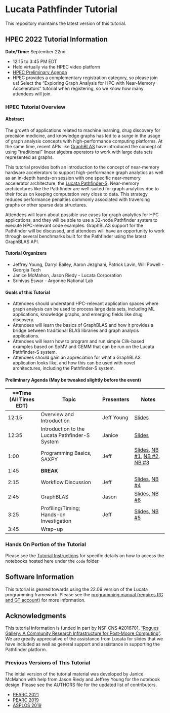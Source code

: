 # Lucata Pathfinder Tutorial

This repository maintains the latest version of this tutorial. 


## HPEC 2022 Tutorial Information

**Date/Time:** September 22nd
* 12:15 to 3:45 PM EDT
* Held virtually via the HPEC video platform
* [HPEC Preliminary Agenda](https://ieee-hpec.org/index.php/ieee-hpec-2022-prelim-agenda/)
* HPEC provides a complementary registration category, so please join us! Select the “Exploring Graph Analysis for HPC with Near-Memory Accelerators” tutorial when registering, so we know how many attendees will join. 

### HPEC Tutorial Overview

#### Abstract
The growth of applications related to machine learning, drug discovery for precision medicine, and knowledge
graphs has led to a surge in the usage of graph analysis concepts with high-performance computing platforms. At
the same time, recent APIs like [GraphBLAS](https://graphblas.org/) have introduced the concept of using “traditional”
linear algebra operators to work with large data sets represented as graphs.

This tutorial provides both an introduction to the concept of near-memory hardware accelerators to support
high-performance graph analytics as well as an in-depth hands-on session with one specific near-memory
accelerator architecture, the [Lucata Pathfinder-S](https://lucata.com/solutions/pathfinder/).
Near-memory architectures like the Pathfinder are well-suited
for graph analytics due to their focus on keeping computation very close to data. This strategy reduces 
performance penalties commonly associated with traversing graphs or
other sparse data structures.

Attendees will learn about possible use cases for graph analytics for HPC applications, and they will be able
to use a 32-node Pathfinder system to execute HPC-relevant code examples. GraphBLAS support for the
Pathfinder will be discussed, and attendees will have an opportunity to work through several benchmarks built
for the Pathfinder using the latest GraphBLAS API.

#### Tutorial Organizers
* Jeffrey Young, Darryl Bailey, Aaron Jezghani, Patrick Lavin, Will Powell - Georgia Tech
* Janice McMahon, Jason Riedy - Lucata Corporation
* Srinivas Eswar - Argonne National Lab

#### Goals of this Tutorial
* Attendees should understand HPC-relevant application spaces where graph analysis can be used to
process large data sets, including ML applications, knowledge graphs, and emerging fields like drug
discovery.
* Attendees will learn the basics of GraphBLAS and how it provides a bridge between traditional BLAS
libraries and graph analysis applications.
* Attendees will learn how to program and run simple Cilk-based examples based on SpMV and GEMM
that can be run on the Lucata Pathfinder-S system.
* Attendees should gain an appreciation for what a GraphBLAS application looks like, and how this can be
used with novel architectures, including the Pathfinder-S system.

#### Preliminary Agenda (May be tweaked slightly before the event)
| **Time (All Times EDT) | **Topic**                                      | Presenters | Notes                                                                                                                                                                                                                                                                                                                                                                                                                                                                                                                       |
| ---------------------- | ---------------------------------------------- | ---------- | ------------------------------------------                                                                                                                                                                                                                                                                                                                                                                                                                                                                                  |
| 12:15                  | Overview and Introduction                      | Jeff Young | [Slides](https://github.com/gt-crnch-rg/lucata-pathfinder-tutorial/blob/main/slides/01-lucata-pathfinder-tutorial-intro.pdf)                                                                                                                                                                                                                                                                                                                                                                                                |
| 12:35                  | Introduction to the Lucata Pathfinder-S System | Janice     | [Slides](https://github.com/gt-crnch-rg/lucata-pathfinder-tutorial/blob/main/slides/02-lucata-pathfinder-tutorial-system-overview.pdf)                                                                                                                                                                                                                                                                                                                                                                                      |
| 1:00                   | Programming Basics, SAXPY                      | Jeff       | [Slides](https://github.com/gt-crnch-rg/lucata-pathfinder-tutorial/blob/main/slides/03-lucata-pathfinder-tutorial-programming.pdf), [NB #1](https://github.com/gt-crnch-rg/lucata-pathfinder-tutorial/blob/main/code/01-hello-world/NB01-hello-world.ipynb), [NB #2](https://github.com/gt-crnch-rg/lucata-pathfinder-tutorial/blob/main/code/02-lucata-profiling/NB02-Profiling-Plotting.ipynb), [NB #3](https://github.com/gt-crnch-rg/lucata-pathfinder-tutorial/blob/main/code/03-saxpy-basics/NB03-saxpy-basics.ipynb) |
| 1:45                   | **BREAK**                                      |            |                                                                                                                                                                                                                                                                                                                                                                                                                                                                                                                             |
| 2:15                   | Workflow Discussion                            | Jeff       | [Slides](https://github.com/gt-crnch-rg/lucata-pathfinder-tutorial/blob/main/slides/04-lucata-pathfinder-tutorial-workflow.pdf), [NB #4](https://github.com/gt-crnch-rg/lucata-pathfinder-tutorial/blob/main/code/04-saxpy-workflow/NB04-saxpy-workflow.ipynb)                                                                                                                                                                                                                                                              |
| 2:45                   | GraphBLAS                                      | Jason      | [Slides](https://github.com/gt-crnch-rg/lucata-pathfinder-tutorial/blob/main/slides/05-lucata-pathfinder-tutorial-graphblas-overview.pdf), [NB #6](https://github.com/gt-crnch-rg/lucata-pathfinder-tutorial/blob/main/code/06-graphblas/NB05-graphblas.ipynb)                                                                                                                                                                                                                                                              |
| 3:25                   | Profiling/Timing; Hands-on Investigation       | Jeff       | [Slides](https://github.com/gt-crnch-rg/lucata-pathfinder-tutorial/blob/main/slides/06-lucata-pathfinder-tutorial-hardware-performance-counters.pdf), [NB #5](https://github.com/gt-crnch-rg/lucata-pathfinder-tutorial/blob/main/code/05-timing-hwcounters/NB05-timing-hwcounters.ipynb)                                                                                                                                                                                                                                   |
| 3:45                   | Wrap-up                                        |            |                                                                                                                                                                                                                                                                                                                                                                                                                                                                                                                             |

### Hands On Portion of the Tutorial
Please see the [Tutorial Instructions](https://github.com/gt-crnch-rg/lucata-pathfinder-tutorial/blob/ee29508201016029bff1cc9819d85bdaaca3fad1/Tutorial-Instructions.md) for specific details on how to access the notebooks hosted here under the `code` folder.

## Software Information
This tutorial is geared towards using the 22.09 version of the Lucata programming framework. Please see the [programming manual (requires RG and GT account)](https://github.gatech.edu/crnch-rg/rg-lucata-pathfinder/blob/main/docs/pathfinder/Lucata-Pathfinder-Programming-Guide-v2.0.0-2202-tools.pdf) for more information. 


## Acknowledgments
This tutorial information is funded in part by NSF CNS #2016701, [“Rogues Gallery: A Community Research Infrastructure for Post-Moore Computing”](https://www.nsf.gov/awardsearch/showAward?AWD_ID=2016701). We are greatly appreciative of the assistance from Lucata for slides that we have included as well as general support and assistance in supporting the Pathfinder platform.

### Previous Versions of This Tutorial

The initial version of the tutorial material was developed by Janice McMahon with help from Jason Riedy and Jeffrey Young for the notebook design. Please see the AUTHORS file for the updated list of contributors. 

* [PEARC 2021](https://github.com/gt-crnch-rg/pearc-tutorial-2021)
* [PEARC 2019](https://github.com/gt-crnch-rg/pearc-tutorial-2019)
* [ASPLOS 2019](https://github.com/gt-crnch-rg/asplos-tutorial-2019)
